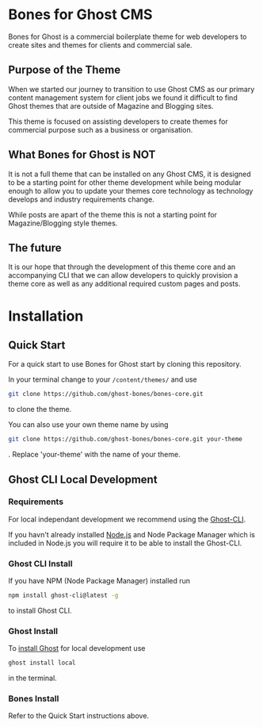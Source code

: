 # Bones for Ghost CMS
Bones for Ghost is a commercial boilerplate theme for web developers to create sites and themes for clients and commercial sale. 

## Purpose of the Theme
When we started our journey to transition to use Ghost CMS as our primary content management system for client jobs we found it difficult to find Ghost themes that are outside of Magazine and Blogging sites. 

This theme is focused on assisting developers to create themes for commercial purpose such as a business or organisation.

## What Bones for Ghost is NOT
It is not a full theme that can be installed on any Ghost CMS, it is designed to be a starting point for other theme development while being modular enough to allow you to update your themes core technology as technology develops and industry requirements change.

While posts are apart of the theme this is not a starting point for Magazine/Blogging style themes.

## The future
It is our hope that through the development of this theme core and an accompanying CLI that we can allow developers to quickly provision a theme core as well as any additional required custom pages and posts. 

# Installation
## Quick Start
For a quick start to use Bones for Ghost start by cloning this repository. 

In your terminal change to your ```/content/themes/``` and use 
```bash
git clone https://github.com/ghost-bones/bones-core.git 
``` 
to clone the theme.

You can also use your own theme name by using 
```bash
git clone https://github.com/ghost-bones/bones-core.git your-theme 
```
. Replace 'your-theme' with the name of your theme.

## Ghost CLI Local Development
### Requirements
For local independant development we recommend using the [Ghost-CLI](https://docs.ghost.org/install/local/).

If you havn't already installed [Node.js](https://nodejs.org/en/) and Node Package Manager which is included in Node.js you will require it to be able to install the Ghost-CLI.

### Ghost CLI Install
If you have NPM (Node Package Manager) installed run 
```bash
npm install ghost-cli@latest -g
``` 
to install Ghost CLI.

### Ghost Install
To [install Ghost](https://docs.ghost.org/install/local/) for local development use 
```bash
ghost install local
``` 
in the terminal. 

### Bones Install
Refer to the Quick Start instructions above.

